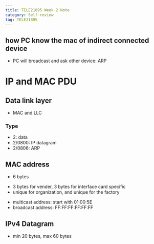 ```yaml
---
title: TELE21895 Week 2 Note
category: Self-review
tag: TELE21895
---
```

## how PC know the mac of indirect connected device
* PC will broadcast and ask other device: ARP

# IP and MAC PDU
## Data link layer
* MAC and LLC
### Type
* 2: data
* 2/0800: IP datagram
* 2/0806: ARP
## MAC address
* 6 bytes
- 3 bytes for vender, 3 bytes for interface card specific
- unique for organization, and unique for the factory
* multicast address: start with 01:00:5E
* broadcast address: FF:FF:FF:FF:FF:FF
## IPv4 Datagram
* min 20 bytes, max 60 bytes
